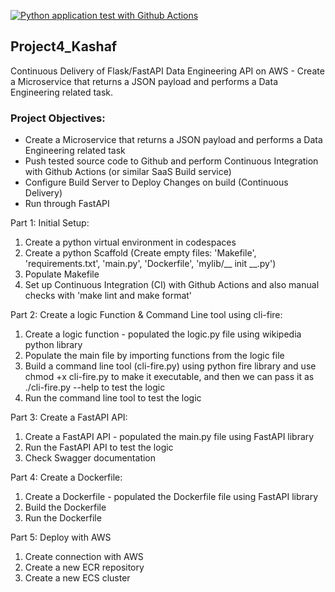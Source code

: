 [![Python application test with Github Actions](https://github.com/nogibjj/Project4_Kashaf/actions/workflows/main.yml/badge.svg)](https://github.com/nogibjj/Project4_Kashaf/actions/workflows/main.yml)

## Project4_Kashaf

Continuous Delivery of Flask/FastAPI Data Engineering API on AWS - Create a Microservice that returns a JSON payload and performs a Data Engineering related task.

### Project Objectives:

* Create a Microservice that returns a JSON payload and performs a Data Engineering related task
* Push tested source code to Github and perform Continuous Integration with Github Actions (or similar SaaS Build service)
* Configure Build Server to Deploy Changes on build (Continuous Delivery)
* Run through FastAPI 

Part 1: Initial Setup:

1. Create a python virtual environment in codespaces
2. Create a python Scaffold (Create empty files: 'Makefile', 'requirements.txt', 'main.py', 'Dockerfile', 'mylib/__ init __.py')
3. Populate Makefile
4. Set up Continuous Integration (CI) with Github Actions and also manual checks with 'make lint and make format'

Part 2: Create a logic Function & Command Line tool using cli-fire:

1. Create a logic function - populated the logic.py file using wikipedia python library
2. Populate the main file by importing functions from the logic file
3. Build a command line tool (cli-fire.py) using python fire library and use chmod +x cli-fire.py to make it executable, and then we can pass it as ./cli-fire.py --help to test the logic
4. Run the command line tool to test the logic

Part 3: Create a FastAPI API:
1. Create a FastAPI API - populated the main.py file using FastAPI library
2. Run the FastAPI API to test the logic
3. Check Swagger documentation

Part 4: Create a Dockerfile:
1. Create a Dockerfile - populated the Dockerfile file using FastAPI library
2. Build the Dockerfile
3. Run the Dockerfile

Part 5: Deploy with AWS 
1. Create connection with AWS
2. Create a new ECR repository
3. Create a new ECS cluster



